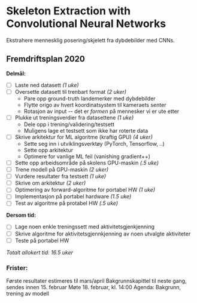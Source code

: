 
Skeleton Extraction with Convolutional Neural Networks
======================================================

Ekstrahere mennesklig posering/skjelett fra dybdebilder med CNNs.


Fremdriftsplan 2020
-------------------

**Delmål:**
 - [ ] Laste ned datasett *(1 uke)*
 - [ ] Oversette datasett til trenbart format *(2 uker)*
   - Pare opp ground-truth landemerker med dybdebilder
   - Flytte origo av hvert koordinatsystem til kameraets senter
   - Rotasjon av input -- det er *formen* på mennesker vi er ute etter
 - [ ] Plukke ut treningsverdier fra datasettene *(1 uke)*
   - Dele opp i trening/validering/testsett
   - Muligens lage et testsett som ikke har roterte data
 - [ ] Skrive arkitektur for ML algoritme (kraftig GPU) *(4 uker)*
   - Sette seg inn i utviklingsverktøy (PyTorch, Tensorflow, ..)
   - Sette opp arkitektur
   - Optimere for vanlige ML feil (vanishing gradient++)
 - [ ] Sette opp arbeidsområde på skolens GPU-maskin *(.5 uke)*
 - [ ] Trene modell på GPU-maskin *(2 uker)*
 - [ ] Vurdere resultater fra testsett *(1 uke)*
 - [ ] Skrive om arkitektur *(2 uker)*
 - [ ] Optimering av forward-algoritme for portabel HW *(1 uke)*
 - [ ] Implementasjon på portabel hardware *(1.5 uke)*
 - [ ] Test av algoritme på protabel HW *(.5 uke)*
 
**Dersom tid:**
 - [ ] Lage noen enkle treningssett med aktivitetsgjenkjenning
 - [ ] Skrive algoritme for aktivitetsgjennkjenning av noen utvalgte aktiviteter
 - [ ] Teste på portabel HW

*Totalt allokert tid: 16.5 uker*

### Frister:
Første resultater estimeres til mars/april
Bakgrunnskapittel til neste gang, sendes innen 15. februar
Møte 18. februar, kl. 14:00 Agenda: Bakgrunn, trening av modell

